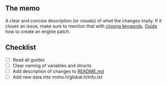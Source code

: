 ## The memo
A clear and concise description (or visuals) of what the changes imply. If it closes an issue, make sure to mention that with [closing keywords](https://docs.github.com/en/get-started/writing-on-github/working-with-advanced-formatting/using-keywords-in-issues-and-pull-requests).
[Guide](https://github.com/FAForever/FA-Binary-Patches/issues/67) how to create an engine patch.

## Checklist
- [ ] Read all guides
- [ ] Clear naming of variables and structs
- [ ] Add description of changes to [README.md](/README.md)
- [ ] Add new data into moho.h/global.h/Info.txt
